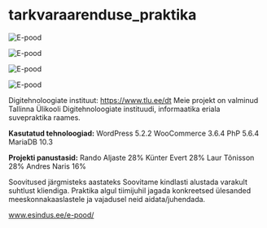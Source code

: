 # tarkvaraarenduse_praktika

![E-pood](https://www.upload.ee/image/10119218/pilt1.png)

![E-pood](https://www.upload.ee/image/10119233/pilt2.png)

![E-pood](https://www.upload.ee/image/10119235/pilt3.png)

![E-pood](https://www.upload.ee/image/10119236/pilt4.png)

Digitehnoloogiate instituut: https://www.tlu.ee/dt
Meie projekt on valminud Tallinna Ülikooli Digitehnoloogiate instituudi, informaatika eriala suvepraktika raames.

**Kasutatud tehnoloogiad:**
WordPress 5.2.2
WooCommerce 3.6.4
PhP 5.6.4
MariaDB 10.3

**Projekti panustasid:**
Rando Aljaste 28% 
Künter Evert 28%
Laur Tõnisson 28%
Andres Naris 16%


Soovitused järgmisteks aastateks
Soovitame kindlasti alustada varakult suhtlust kliendiga. Praktika algul tiimijuhil jagada konkreetsed ülesanded meeskonnakaaslastele ja vajadusel neid aidata/juhendada.

www.esindus.ee/e-pood/
